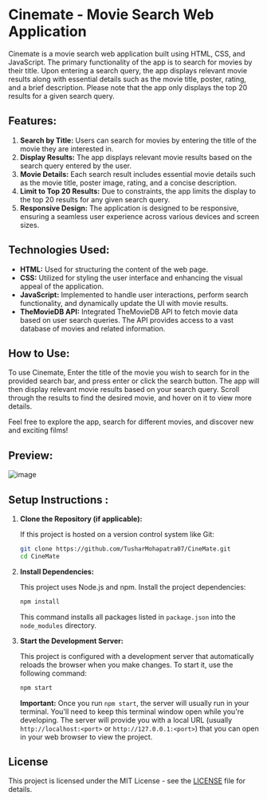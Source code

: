 # Cinemate - Movie Search Web Application

Cinemate is a movie search web application built using HTML, CSS, and JavaScript. The primary functionality of the app is to search for movies by their title. Upon entering a search query, the app displays relevant movie results along with essential details such as the movie title, poster, rating, and a brief description. Please note that the app only displays the top 20 results for a given search query.

## Features:

1. **Search by Title:** Users can search for movies by entering the title of the movie they are interested in.
2. **Display Results:** The app displays relevant movie results based on the search query entered by the user.
3. **Movie Details:** Each search result includes essential movie details such as the movie title, poster image, rating, and a concise description.
4. **Limit to Top 20 Results:** Due to constraints, the app limits the display to the top 20 results for any given search query.
5. **Responsive Design:** The application is designed to be responsive, ensuring a seamless user experience across various devices and screen sizes.

## Technologies Used:

- **HTML:** Used for structuring the content of the web page.
- **CSS:** Utilized for styling the user interface and enhancing the visual appeal of the application.
- **JavaScript:** Implemented to handle user interactions, perform search functionality, and dynamically update the UI with movie results.
- **TheMovieDB API:** Integrated TheMovieDB API to fetch movie data based on user search queries. The API provides access to a vast database of movies and related information.

## How to Use:

To use Cinemate, Enter the title of the movie you wish to search for in the provided search bar, and press enter or click the search button. The app will then display relevant movie results based on your search query. Scroll through the results to find the desired movie, and hover on it to view more details.

Feel free to explore the app, search for different movies, and discover new and exciting films!

## Preview:

![image](https://github.com/TusharMohapatra07/cinemate/assets/137442734/55e3189d-94df-4b77-8dd6-0c33ff2d347b)

## Setup Instructions :

1.  **Clone the Repository (if applicable):**

    If this project is hosted on a version control system like Git:

    ```bash
    git clone https://github.com/TusharMohapatra07/CineMate.git
    cd CineMate
    ```

2.  **Install Dependencies:**

    This project uses Node.js and npm. Install the project dependencies:

    ```bash
    npm install
    ```

    This command installs all packages listed in `package.json` into the `node_modules` directory.

3.  **Start the Development Server:**

    This project is configured with a development server that automatically reloads the browser when you make changes. To start it, use the following command:

    ```bash
    npm start
    ```

    **Important:** Once you run `npm start`, the server will usually run in your terminal. You'll need to keep this terminal window open while you're developing. The server will provide you with a local URL (usually `http://localhost:<port>` or `http://127.0.0.1:<port>`) that you can open in your web browser to view the project.

## License

This project is licensed under the MIT License - see the [LICENSE](LICENSE) file for details.
